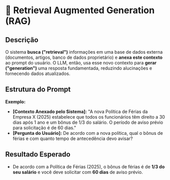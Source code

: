 # 📝 Retrieval Augmented Generation (RAG)

## Descrição
O sistema **busca ("retrieval")** informações em uma base de dados externa (documentos, artigos, banco de dados proprietário) e **anexa este contexto** ao prompt do usuário. O LLM, então, usa esse novo contexto para **gerar ("generation")** uma resposta fundamentada, reduzindo alucinações e fornecendo dados atualizados.

## Estrutura do Prompt
**Exemplo:**
- **[Contexto Anexado pelo Sistema]:** "A nova Política de Férias da Empresa X (2025) estabelece que todos os funcionários têm direito a 30 dias após 1 ano e um bônus de 1/3 do salário. O período de aviso prévio para solicitação é de 60 dias."
- **[Pergunta do Usuário]:** De acordo com a nova política, qual o bônus de férias e com quanto tempo de antecedência devo avisar?

## Resultado Esperado
- De acordo com a Política de Férias (2025), o bônus de férias é de **1/3 do seu salário** e você deve solicitar com **60 dias** de aviso prévio.